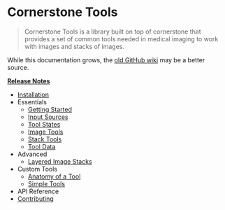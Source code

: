 # Cornerstone Tools

> Cornerstone Tools is a library built on top of cornerstone that provides a set of common tools needed in medical imaging to work with images and stacks of images.

While this documentation grows, the [old GitHub wiki](https://github.com/cornerstonejs/cornerstoneTools/wiki) may be a better source.

**[Release Notes](https://github.com/cornerstonejs/cornerstoneTools/releases)**

- [Installation](installation.md)
- Essentials
  - [Getting Started](essentials/getting-started.md)
  - [Input Sources](essentials/input-sources.md)
  - [Tool States](essentials/tool-states.md)
  - [Image Tools](essentials/image-tools.md)
  - [Stack Tools](essentials/stack-tools.md)
  - [Tool Data](essentials/tool-data.md)
- Advanced
  - [Layered Image Stacks](advanced/layered-image-stacks.md)
- Custom Tools
  - [Anatomy of a Tool](custom-tools/anatomy-of-a-tool.md)
  - [Simple Tools](custom-tools/simple-tools.md)
- API Reference
- [Contributing](contributing.md)
